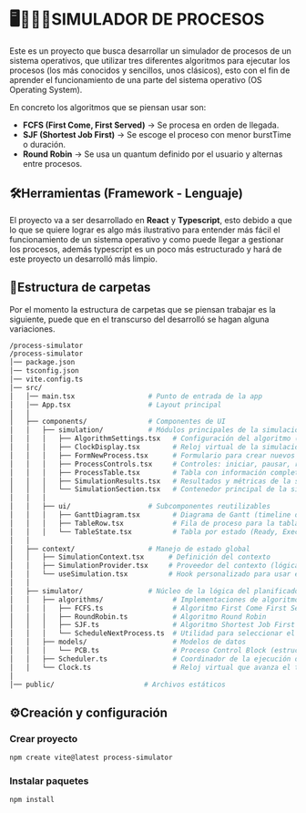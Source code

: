 # 🖥️🧑🏻‍💻SIMULADOR DE PROCESOS

Este es un proyecto que busca desarrollar un simulador de procesos de un sistema operativos, que utilizar tres diferentes algoritmos para ejecutar los procesos (los más conocidos y sencillos, unos clásicos), esto con el fin de aprender el funcionamiento de una parte del sistema operativo (OS Operating System).

En concreto los algoritmos que se piensan usar son:

- **FCFS (First Come, First Served)** → Se procesa en orden de llegada.
- **SJF (Shortest Job First)** → Se escoge el proceso con menor burstTime o duración.
- **Round Robin** → Se usa un quantum definido por el usuario y alternas entre procesos.

## 🛠️Herramientas (Framework - Lenguaje)

El proyecto va a ser desarrollado en **React** y **Typescript**, esto debido a que lo que se quiere lograr es algo más ilustrativo para entender más fácil el funcionamiento de un sistema operativo y como puede llegar a gestionar los procesos, además typescript es un poco más estructurado y hará de este proyecto un desarrolló más limpio.

## 📂Estructura de carpetas

Por el momento la estructura de carpetas que se piensan trabajar es la siguiente, puede que en el transcurso del desarrolló se hagan alguna variaciones.

```bash
/process-simulator
/process-simulator
│── package.json
│── tsconfig.json
│── vite.config.ts
│── src/
│   │── main.tsx                  # Punto de entrada de la app
│   │── App.tsx                   # Layout principal
│   │
│   ├── components/               # Componentes de UI
│   │   ├── simulation/           # Módulos principales de la simulación
│   │   │   ├── AlgorithmSettings.tsx   # Configuración del algoritmo (FCFS, SJF, RR)
│   │   │   ├── ClockDisplay.tsx        # Reloj virtual de la simulación
│   │   │   ├── FormNewProcess.tsx      # Formulario para crear nuevos procesos
│   │   │   ├── ProcessControls.tsx     # Controles: iniciar, pausar, reanudar, resetear
│   │   │   ├── ProcessTable.tsx        # Tabla con información completa de los procesos
│   │   │   ├── SimulationResults.tsx   # Resultados y métricas de la simulación
│   │   │   └── SimulationSection.tsx   # Contenedor principal de la simulación
│   │   │
│   │   ├── ui/                   # Subcomponentes reutilizables
│   │   │   ├── GanttDiagram.tsx        # Diagrama de Gantt (timeline de ejecución)
│   │   │   ├── TableRow.tsx            # Fila de proceso para la tabla
│   │   │   └── TableState.tsx          # Tabla por estado (Ready, Executing, Waiting, Terminated)
│   │
│   ├── context/                  # Manejo de estado global
│   │   ├── SimulationContext.tsx      # Definición del contexto
│   │   ├── SimulationProvider.tsx     # Proveedor del contexto (lógica principal)
│   │   └── useSimulation.tsx          # Hook personalizado para usar el contexto
│   │
│   ├── simulator/                # Núcleo de la lógica del planificador
│   │   ├── algorithms/                 # Implementaciones de algoritmos
│   │   │   ├── FCFS.ts                 # Algoritmo First Come First Serve
│   │   │   ├── RoundRobin.ts           # Algoritmo Round Robin
│   │   │   ├── SJF.ts                  # Algoritmo Shortest Job First
│   │   │   └── ScheduleNextProcess.ts  # Utilidad para seleccionar el siguiente proceso
│   │   ├── models/                     # Modelos de datos
│   │   │   └── PCB.ts                  # Proceso Control Block (estructura de proceso)
│   │   ├── Scheduler.ts                # Coordinador de la ejecución de procesos
│   │   └── Clock.ts                    # Reloj virtual que avanza el tiempo
│
│── public/                      # Archivos estáticos

```

## ⚙️Creación y configuración

### Crear proyecto

```bash
npm create vite@latest process-simulator
```

### Instalar paquetes

```bash
npm install
```
